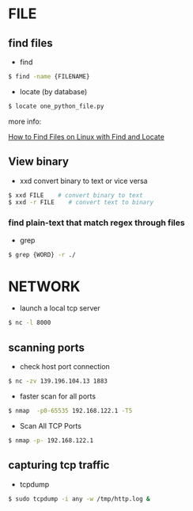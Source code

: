# FILE

## find files

- find 

~~~bash
$ find -name {FILENAME}
~~~~

- locate (by database)

~~~bash
$ locate one_python_file.py
~~~

more info:

[How to Find Files on Linux with Find and Locate](https://www.servermania.com/kb/articles/how-to-find-files-on-linux-with-find-and-locate/)

## View binary

- xxd
convert binary to text or vice versa
~~~bash
$ xxd FILE    # convert binary to text
$ xxd -r FILE    # convert text to binary
~~~

### find plain-text that match regex through files

- grep

~~~bash
$ grep {WORD} -r ./
~~~

# NETWORK

- launch a local tcp server
~~~bash
$ nc -l 8000 
~~~

## scanning ports

- check host port connection
~~~bash
$ nc -zv 139.196.104.13 1883
~~~

- faster scan for all ports
~~~bash
$ nmap  -p0-65535 192.168.122.1 -T5
~~~

- Scan All TCP Ports
~~~bash
$ nmap -p- 192.168.122.1
~~~

## capturing tcp traffic

- tcpdump
~~~bash
$ sudo tcpdump -i any -w /tmp/http.log &
~~~

